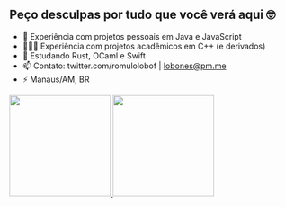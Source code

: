 ## Peço desculpas por tudo que você verá aqui 🤓


- 🔭 Experiência com projetos pessoais em Java e JavaScript
- 👨🏻‍🎓 Experiência com projetos acadêmicos em C++ (e derivados)
- 🌱 Estudando Rust, OCaml e Swift
- 📫 Contato: twitter.com/romulolobof | lobones@pm.me
- ⚡ Manaus/AM, BR

<div>
  <a href="https://github.com/Lobones">
  <img height="180em" src="https://github-readme-stats.vercel.app/api?username=Lobones&show_icons=true&theme=dracula&include_all_commits=true&count_private=true"/>
  <img height="180em" src="https://github-readme-stats.vercel.app/api/top-langs/?username=Lobones&layout=compact&langs_count=7&theme=dracula"/>
</div>
